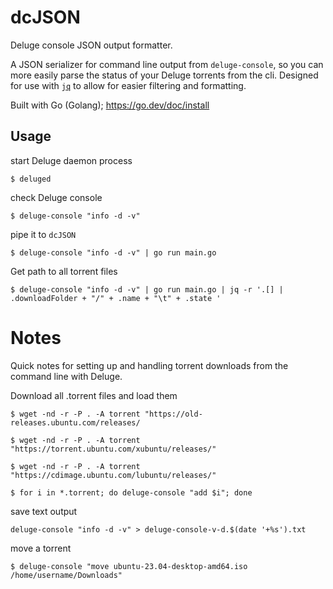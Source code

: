 # dcJSON

Deluge console JSON output formatter.

A JSON serializer for command line output from `deluge-console`, so you can more easily parse the status of your Deluge torrents from the cli. Designed for use with [`jq`](https://jqlang.github.io/jq/) to allow for easier filtering and formatting.

Built with Go (Golang); https://go.dev/doc/install

## Usage

start Deluge daemon process

```
$ deluged
```

check Deluge console

```
$ deluge-console "info -d -v"
```

pipe it to `dcJSON`

```
$ deluge-console "info -d -v" | go run main.go
```

Get path to all torrent files

```
$ deluge-console "info -d -v" | go run main.go | jq -r '.[] | .downloadFolder + "/" + .name + "\t" + .state '
```

# Notes

Quick notes for setting up and handling torrent downloads from the command line with Deluge.

Download all .torrent files and load them

```
$ wget -nd -r -P . -A torrent "https://old-releases.ubuntu.com/releases/

$ wget -nd -r -P . -A torrent "https://torrent.ubuntu.com/xubuntu/releases/"

$ wget -nd -r -P . -A torrent "https://cdimage.ubuntu.com/lubuntu/releases/"

$ for i in *.torrent; do deluge-console "add $i"; done

```

save text output

```
deluge-console "info -d -v" > deluge-console-v-d.$(date '+%s').txt
```

move a torrent

```
$ deluge-console "move ubuntu-23.04-desktop-amd64.iso /home/username/Downloads"
```
